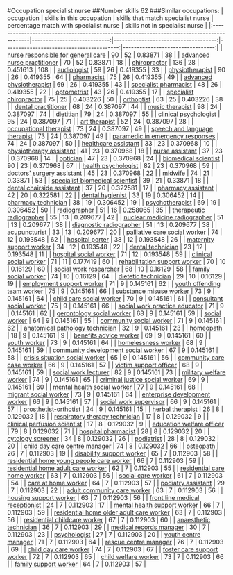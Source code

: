 #Occupation specialist nurse
##Number skills 62
###Similar occupations:
| occupation                                                                                |   skills in this occupation |   skills that match specialist nurse |   percentage match with specialist nurse |   skills not in specialist nurse |
|:------------------------------------------------------------------------------------------|----------------------------:|-------------------------------------:|-----------------------------------------:|---------------------------------:|
| [nurse responsible for general care](nurse_responsible_for_general_care.md)               |                          90 |                                   52 |                                 0.83871  |                               38 |
| [advanced nurse practitioner](advanced_nurse_practitioner.md)                             |                          70 |                                   52 |                                 0.83871  |                               18 |
| [chiropractor](chiropractor.md)                                                           |                         136 |                                   28 |                                 0.451613 |                              108 |
| [audiologist](audiologist.md)                                                             |                          59 |                                   26 |                                 0.419355 |                               33 |
| [physiotherapist](physiotherapist.md)                                                     |                          90 |                                   26 |                                 0.419355 |                               64 |
| [pharmacist](pharmacist.md)                                                               |                          75 |                                   26 |                                 0.419355 |                               49 |
| [advanced physiotherapist](advanced_physiotherapist.md)                                   |                          69 |                                   26 |                                 0.419355 |                               43 |
| [specialist pharmacist](specialist_pharmacist.md)                                         |                          48 |                                   26 |                                 0.419355 |                               22 |
| [optometrist](optometrist.md)                                                             |                          43 |                                   26 |                                 0.419355 |                               17 |
| [specialist chiropractor](specialist_chiropractor.md)                                     |                          75 |                                   25 |                                 0.403226 |                               50 |
| [orthoptist](orthoptist.md)                                                               |                          63 |                                   25 |                                 0.403226 |                               38 |
| [dental practitioner](dental_practitioner.md)                                             |                          68 |                                   24 |                                 0.387097 |                               44 |
| [music therapist](music_therapist.md)                                                     |                          98 |                                   24 |                                 0.387097 |                               74 |
| [dietitian](dietitian.md)                                                                 |                          79 |                                   24 |                                 0.387097 |                               55 |
| [clinical psychologist](clinical_psychologist.md)                                         |                          95 |                                   24 |                                 0.387097 |                               71 |
| [art therapist](art_therapist.md)                                                         |                          52 |                                   24 |                                 0.387097 |                               28 |
| [occupational therapist](occupational_therapist.md)                                       |                          73 |                                   24 |                                 0.387097 |                               49 |
| [speech and language therapist](speech_and_language_therapist.md)                         |                          73 |                                   24 |                                 0.387097 |                               49 |
| [paramedic in emergency responses](paramedic_in_emergency_responses.md)                   |                          74 |                                   24 |                                 0.387097 |                               50 |
| [healthcare assistant](healthcare_assistant.md)                                           |                          33 |                                   23 |                                 0.370968 |                               10 |
| [physiotherapy assistant](physiotherapy_assistant.md)                                     |                          41 |                                   23 |                                 0.370968 |                               18 |
| [nurse assistant](nurse_assistant.md)                                                     |                          37 |                                   23 |                                 0.370968 |                               14 |
| [optician](optician.md)                                                                   |                          47 |                                   23 |                                 0.370968 |                               24 |
| [biomedical scientist](biomedical_scientist.md)                                           |                          90 |                                   23 |                                 0.370968 |                               67 |
| [health psychologist](health_psychologist.md)                                             |                          82 |                                   23 |                                 0.370968 |                               59 |
| [doctors' surgery assistant](doctors'_surgery_assistant.md)                               |                          45 |                                   23 |                                 0.370968 |                               22 |
| [midwife](midwife.md)                                                                     |                          74 |                                   21 |                                 0.33871  |                               53 |
| [specialist biomedical scientist](specialist_biomedical_scientist.md)                     |                          39 |                                   21 |                                 0.33871  |                               18 |
| [dental chairside assistant](dental_chairside_assistant.md)                               |                          37 |                                   20 |                                 0.322581 |                               17 |
| [pharmacy assistant](pharmacy_assistant.md)                                               |                          42 |                                   20 |                                 0.322581 |                               22 |
| [dental hygienist](dental_hygienist.md)                                                   |                          33 |                                   19 |                                 0.306452 |                               14 |
| [pharmacy technician](pharmacy_technician.md)                                             |                          38 |                                   19 |                                 0.306452 |                               19 |
| [psychotherapist](psychotherapist.md)                                                     |                          69 |                                   19 |                                 0.306452 |                               50 |
| [radiographer](radiographer.md)                                                           |                          51 |                                   16 |                                 0.258065 |                               35 |
| [therapeutic radiographer](therapeutic_radiographer.md)                                   |                          55 |                                   13 |                                 0.209677 |                               42 |
| [nuclear medicine radiographer](nuclear_medicine_radiographer.md)                         |                          51 |                                   13 |                                 0.209677 |                               38 |
| [diagnostic radiographer](diagnostic_radiographer.md)                                     |                          51 |                                   13 |                                 0.209677 |                               38 |
| [acupuncturist](acupuncturist.md)                                                         |                          33 |                                   13 |                                 0.209677 |                               20 |
| [palliative care social worker](palliative_care_social_worker.md)                         |                          74 |                                   12 |                                 0.193548 |                               62 |
| [hospital porter](hospital_porter.md)                                                     |                          38 |                                   12 |                                 0.193548 |                               26 |
| [maternity support worker](maternity_support_worker.md)                                   |                          34 |                                   12 |                                 0.193548 |                               22 |
| [dental technician](dental_technician.md)                                                 |                          23 |                                   12 |                                 0.193548 |                               11 |
| [hospital social worker](hospital_social_worker.md)                                       |                          71 |                                   12 |                                 0.193548 |                               59 |
| [clinical social worker](clinical_social_worker.md)                                       |                          71 |                                   11 |                                 0.177419 |                               60 |
| [rehabilitation support worker](rehabilitation_support_worker.md)                         |                          70 |                                   10 |                                 0.16129  |                               60 |
| [social work researcher](social_work_researcher.md)                                       |                          68 |                                   10 |                                 0.16129  |                               58 |
| [family social worker](family_social_worker.md)                                           |                          74 |                                   10 |                                 0.16129  |                               64 |
| [dietetic technician](dietetic_technician.md)                                             |                          29 |                                   10 |                                 0.16129  |                               19 |
| [employment support worker](employment_support_worker.md)                                 |                          71 |                                    9 |                                 0.145161 |                               62 |
| [youth offending team worker](youth_offending_team_worker.md)                             |                          75 |                                    9 |                                 0.145161 |                               66 |
| [substance misuse worker](substance_misuse_worker.md)                                     |                          73 |                                    9 |                                 0.145161 |                               64 |
| [child care social worker](child_care_social_worker.md)                                   |                          70 |                                    9 |                                 0.145161 |                               61 |
| [consultant social worker](consultant_social_worker.md)                                   |                          75 |                                    9 |                                 0.145161 |                               66 |
| [social work practice educator](social_work_practice_educator.md)                         |                          71 |                                    9 |                                 0.145161 |                               62 |
| [gerontology social worker](gerontology_social_worker.md)                                 |                          68 |                                    9 |                                 0.145161 |                               59 |
| [social worker](social_worker.md)                                                         |                          64 |                                    9 |                                 0.145161 |                               55 |
| [community social worker](community_social_worker.md)                                     |                          71 |                                    9 |                                 0.145161 |                               62 |
| [anatomical pathology technician](anatomical_pathology_technician.md)                     |                          32 |                                    9 |                                 0.145161 |                               23 |
| [homeopath](homeopath.md)                                                                 |                          18 |                                    9 |                                 0.145161 |                                9 |
| [benefits advice worker](benefits_advice_worker.md)                                       |                          69 |                                    9 |                                 0.145161 |                               60 |
| [youth worker](youth_worker.md)                                                           |                          73 |                                    9 |                                 0.145161 |                               64 |
| [homelessness worker](homelessness_worker.md)                                             |                          68 |                                    9 |                                 0.145161 |                               59 |
| [community development social worker](community_development_social_worker.md)             |                          67 |                                    9 |                                 0.145161 |                               58 |
| [crisis situation social worker](crisis_situation_social_worker.md)                       |                          65 |                                    9 |                                 0.145161 |                               56 |
| [community care case worker](community_care_case_worker.md)                               |                          66 |                                    9 |                                 0.145161 |                               57 |
| [victim support officer](victim_support_officer.md)                                       |                          68 |                                    9 |                                 0.145161 |                               59 |
| [social work lecturer](social_work_lecturer.md)                                           |                          82 |                                    9 |                                 0.145161 |                               73 |
| [military welfare worker](military_welfare_worker.md)                                     |                          74 |                                    9 |                                 0.145161 |                               65 |
| [criminal justice social worker](criminal_justice_social_worker.md)                       |                          69 |                                    9 |                                 0.145161 |                               60 |
| [mental health social worker](mental_health_social_worker.md)                             |                          77 |                                    9 |                                 0.145161 |                               68 |
| [migrant social worker](migrant_social_worker.md)                                         |                          73 |                                    9 |                                 0.145161 |                               64 |
| [enterprise development worker](enterprise_development_worker.md)                         |                          66 |                                    9 |                                 0.145161 |                               57 |
| [social work supervisor](social_work_supervisor.md)                                       |                          66 |                                    9 |                                 0.145161 |                               57 |
| [prosthetist-orthotist](prosthetist-orthotist.md)                                         |                          24 |                                    9 |                                 0.145161 |                               15 |
| [herbal therapist](herbal_therapist.md)                                                   |                          26 |                                    8 |                                 0.129032 |                               18 |
| [respiratory therapy technician](respiratory_therapy_technician.md)                       |                          17 |                                    8 |                                 0.129032 |                                9 |
| [clinical perfusion scientist](clinical_perfusion_scientist.md)                           |                          17 |                                    8 |                                 0.129032 |                                9 |
| [education welfare officer](education_welfare_officer.md)                                 |                          79 |                                    8 |                                 0.129032 |                               71 |
| [hospital pharmacist](hospital_pharmacist.md)                                             |                          28 |                                    8 |                                 0.129032 |                               20 |
| [cytology screener](cytology_screener.md)                                                 |                          34 |                                    8 |                                 0.129032 |                               26 |
| [podiatrist](podiatrist.md)                                                               |                          28 |                                    8 |                                 0.129032 |                               20 |
| [child day care centre manager](child_day_care_centre_manager.md)                         |                          74 |                                    8 |                                 0.129032 |                               66 |
| [osteopath](osteopath.md)                                                                 |                          26 |                                    7 |                                 0.112903 |                               19 |
| [disability support worker](disability_support_worker.md)                                 |                          65 |                                    7 |                                 0.112903 |                               58 |
| [residential home young people care worker](residential_home_young_people_care_worker.md) |                          66 |                                    7 |                                 0.112903 |                               59 |
| [residential home adult care worker](residential_home_adult_care_worker.md)               |                          62 |                                    7 |                                 0.112903 |                               55 |
| [residential care home worker](residential_care_home_worker.md)                           |                          63 |                                    7 |                                 0.112903 |                               56 |
| [social care worker](social_care_worker.md)                                               |                          61 |                                    7 |                                 0.112903 |                               54 |
| [care at home worker](care_at_home_worker.md)                                             |                          64 |                                    7 |                                 0.112903 |                               57 |
| [podiatry assistant](podiatry_assistant.md)                                               |                          29 |                                    7 |                                 0.112903 |                               22 |
| [adult community care worker](adult_community_care_worker.md)                             |                          63 |                                    7 |                                 0.112903 |                               56 |
| [housing support worker](housing_support_worker.md)                                       |                          63 |                                    7 |                                 0.112903 |                               56 |
| [front line medical receptionist](front_line_medical_receptionist.md)                     |                          24 |                                    7 |                                 0.112903 |                               17 |
| [mental health support worker](mental_health_support_worker.md)                           |                          66 |                                    7 |                                 0.112903 |                               59 |
| [residential home older adult care worker](residential_home_older_adult_care_worker.md)   |                          63 |                                    7 |                                 0.112903 |                               56 |
| [residential childcare worker](residential_childcare_worker.md)                           |                          67 |                                    7 |                                 0.112903 |                               60 |
| [anaesthetic technician](anaesthetic_technician.md)                                       |                          36 |                                    7 |                                 0.112903 |                               29 |
| [medical records manager](medical_records_manager.md)                                     |                          30 |                                    7 |                                 0.112903 |                               23 |
| [psychologist](psychologist.md)                                                           |                          27 |                                    7 |                                 0.112903 |                               20 |
| [youth centre manager](youth_centre_manager.md)                                           |                          71 |                                    7 |                                 0.112903 |                               64 |
| [rescue centre manager](rescue_centre_manager.md)                                         |                          76 |                                    7 |                                 0.112903 |                               69 |
| [child day care worker](child_day_care_worker.md)                                         |                          74 |                                    7 |                                 0.112903 |                               67 |
| [foster care support worker](foster_care_support_worker.md)                               |                          72 |                                    7 |                                 0.112903 |                               65 |
| [child welfare worker](child_welfare_worker.md)                                           |                          73 |                                    7 |                                 0.112903 |                               66 |
| [family support worker](family_support_worker.md)                                         |                          64 |                                    7 |                                 0.112903 |                               57 |
